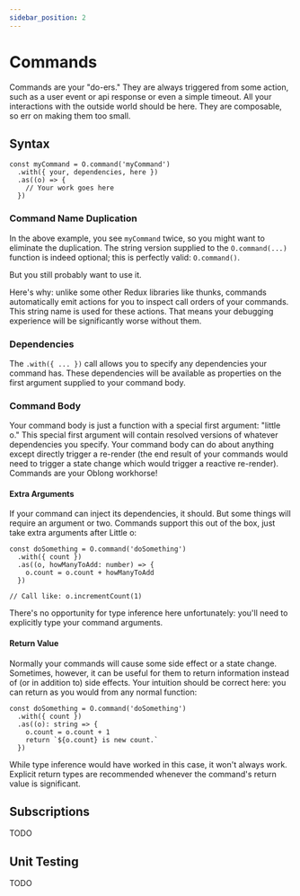```yaml
---
sidebar_position: 2
---
```


# Commands

Commands are your "do-ers." They are always triggered from some action, such as a user event or api response or even a simple timeout. All your interactions with the outside world should be here. They are composable, so err on making them too small.

## Syntax

```tsx
const myCommand = O.command('myCommand')
  .with({ your, dependencies, here })
  .as((o) => {
    // Your work goes here
  })
```

### Command Name Duplication

In the above example, you see `myCommand` twice, so you might want to eliminate the duplication. The string version supplied to the `O.command(...)` function is indeed optional; this is perfectly valid: `O.command()`.

But you still probably want to use it.

Here's why: unlike some other Redux libraries like thunks, commands automatically emit actions for you to inspect call orders of your commands. This string name is used for these actions. That means your debugging experience will be significantly worse without them.

### Dependencies

The `.with({ ... })` call allows you to specify any dependencies your command has. These dependencies will be available as properties on the first argument supplied to your command body.

### Command Body

Your command body is just a function with a special first argument: "little o." This special first argument will contain resolved versions of whatever dependencies you specify. Your command body can do about anything except directly trigger a re-render (the end result of your commands would need to trigger a state change which would trigger a reactive re-render). Commands are your Oblong workhorse!

#### Extra Arguments

If your command can inject its dependencies, it should. But some things will require an argument or two. Commands support this out of the box, just take extra arguments after Little o:

```tsx
const doSomething = O.command('doSomething')
  .with({ count })
  .as((o, howManyToAdd: number) => {
    o.count = o.count + howManyToAdd
  })

// Call like: o.incrementCount(1)
```

There's no opportunity for type inference here unfortunately: you'll need to explicitly type your command arguments.

#### Return Value

Normally your commands will cause some side effect or a state change. Sometimes, however, it can be useful for them to return information instead of (or in addition to) side effects. Your intuition should be correct here: you can return as you would from any normal function:

```tsx
const doSomething = O.command('doSomething')
  .with({ count })
  .as((o): string => {
    o.count = o.count + 1
    return `${o.count} is new count.`
  })
```

While type inference would have worked in this case, it won't always work. Explicit return types are recommended whenever the command's return value is significant.

## Subscriptions

TODO

## Unit Testing

TODO
